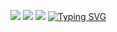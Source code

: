 ![](https://github-profile-summary-cards.vercel.app/api/cards/profile-details?username=timkmit&theme=red)
![](https://github-profile-summary-cards.vercel.app/api/cards/most-commit-language?username=timkmit&theme=wine)
![](https://github-profile-summary-cards.vercel.app/api/cards/repos-per-language?username=timkmit&theme=wine)
[![Typing SVG](https://readme-typing-svg.herokuapp.com?color=%2336BCF7&lines=Computer+science+student)](https://git.io/typing-svg)
